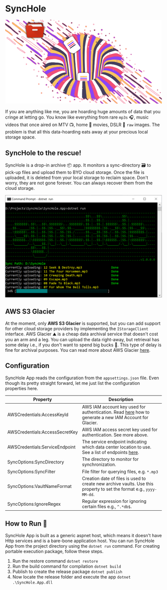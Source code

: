 # SyncHole
![SyncHole Title Image](Images/synchole.png "SyncHole Title Image")

If you are anything like me, you are hoarding huge amounts of data that you cringe at letting go. You know like everything from rare `mp3s` 🎧, music videos that once aired on MTV 📺, home 🏡 movies, DSLR 📸 `raw` images. The problem is that all this data-hoarding eats away at your precious local storage space. 

## SyncHole to the rescue!
SyncHole is a drop-in archive 📦 app. It monitors a sync-directory 🗃 to pick-up files and upload them to BYO cloud storage. Once the file is uploaded, it is deleted from your local storage to reclaim space. Don't worry, they are not gone forever. You can always recover them from the cloud storage.

![SyncHole App Screenshot](Images/screenshot.png "SyncHole App Screenshot")

## AWS S3 Glacier 
At the moment, only **AWS S3 Glacier** is supported, but you can add support for other cloud storage providers by implementing the `IStorageClient` interface. AWS Glacier ⛰ is a cheap data archival service that doesn't cost you an arm and a leg. You can upload the data right-away, but retrieval has some delay i.e., if you don't want to spend big bucks 💸. This type of delay is fine for archival purposes. You can read more about AWS Glacier [here](https://aws.amazon.com/glacier/).

## Configuration
SyncHole App reads the configuration from the `appsettings.json` file. Even though its pretty straight forward, let me just list the configuration properties here.

| Property                       | Description                                                                                                                                                                                    |
|--------------------------------|------------------------------------------------------------------------------------------------------------------------------------------------------------------------------------------------|
| AWSCredentials:AccessKeyId     | AWS IAM account key used for authentication. Read [here](https://www.freezeapp.net/guide/set-up-aws-credentials-and-connect-to-amazon-glacier/) how to generate a new IAM Account for Glacier. |
| AWSCredentials:AccessSecretKey | AWS IAM access secret key used for authentication. See more above.                                                                                                                             |
| AWSCredentials:ServiceEndpoint | The service endpoint indicating which data center location to use. See a list of endpoints [here](https://docs.aws.amazon.com/general/latest/gr/rande.html#glacier_region).                    |
| SyncOptions:SyncDirectory      | The directory to monitor for synchronization.                                                                                                                                                  |
| SyncOptions:SyncFilter         | File filter for querying files, e.g. `*.mp3`                                                                                                                                                   |
| SyncOptions:VaultNameFormat    | Creation date of files is used to create new archive vaults. Use this property to set the format e.g., `yyyy-MM-dd`.                                                                           |
| SyncOptions:IgnoreRegex        | Regular expression for ignoring certain files e.g., `^.*db$`.                                                                                                                                  |

## How to Run 🚀
SyncHole App is built as a generic aspnet host, which means it doesn't have Http services and is a bare-bone application host. You can run SyncHole App from the project directory using the `dotnet run` command. For creating portable execution package, follow these steps.

1. Run the restore command `dotnet restore`
2. Run the build command for compilation `dotnet build`
3. Publish to create the release package `dotnet publish`
4. Now locate the release folder and execute the app `dotnet .\SyncHole.App.dll`